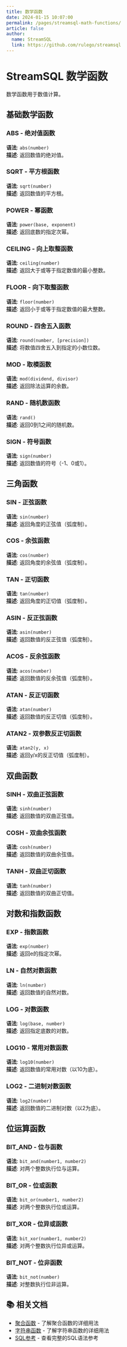 ```yaml
---
title: 数学函数
date: 2024-01-15 10:07:00
permalink: /pages/streamsql-math-functions/
article: false
author: 
  name: StreamSQL
  link: https://github.com/rulego/streamsql
---
```


# StreamSQL 数学函数

数学函数用于数值计算。

## 基础数学函数

### ABS - 绝对值函数
**语法**: `abs(number)`  
**描述**: 返回数值的绝对值。  

### SQRT - 平方根函数
**语法**: `sqrt(number)`  
**描述**: 返回数值的平方根。  

### POWER - 幂函数
**语法**: `power(base, exponent)`  
**描述**: 返回底数的指定次幂。  
 
### CEILING - 向上取整函数
**语法**: `ceiling(number)`  
**描述**: 返回大于或等于指定数值的最小整数。  

### FLOOR - 向下取整函数
**语法**: `floor(number)`  
**描述**: 返回小于或等于指定数值的最大整数。  
 
### ROUND - 四舍五入函数
**语法**: `round(number, [precision])`  
**描述**: 将数值四舍五入到指定的小数位数。  
 
### MOD - 取模函数
**语法**: `mod(dividend, divisor)`  
**描述**: 返回除法运算的余数。  
 
### RAND - 随机数函数
**语法**: `rand()`  
**描述**: 返回0到1之间的随机数。  

### SIGN - 符号函数
**语法**: `sign(number)`  
**描述**: 返回数值的符号（-1、0或1）。  
 
## 三角函数

### SIN - 正弦函数
**语法**: `sin(number)`  
**描述**: 返回角度的正弦值（弧度制）。  

### COS - 余弦函数
**语法**: `cos(number)`  
**描述**: 返回角度的余弦值（弧度制）。  
 
### TAN - 正切函数
**语法**: `tan(number)`  
**描述**: 返回角度的正切值（弧度制）。  
 
### ASIN - 反正弦函数
**语法**: `asin(number)`  
**描述**: 返回数值的反正弦值（弧度制）。  
 
### ACOS - 反余弦函数
**语法**: `acos(number)`  
**描述**: 返回数值的反余弦值（弧度制）。  
 
### ATAN - 反正切函数
**语法**: `atan(number)`  
**描述**: 返回数值的反正切值（弧度制）。  
 
### ATAN2 - 双参数反正切函数
**语法**: `atan2(y, x)`  
**描述**: 返回y/x的反正切值（弧度制）。  
 
## 双曲函数

### SINH - 双曲正弦函数
**语法**: `sinh(number)`  
**描述**: 返回数值的双曲正弦值。  
 
### COSH - 双曲余弦函数
**语法**: `cosh(number)`  
**描述**: 返回数值的双曲余弦值。  
 
### TANH - 双曲正切函数
**语法**: `tanh(number)`  
**描述**: 返回数值的双曲正切值。  
 
## 对数和指数函数

### EXP - 指数函数
**语法**: `exp(number)`  
**描述**: 返回e的指定次幂。  
 
### LN - 自然对数函数
**语法**: `ln(number)`  
**描述**: 返回数值的自然对数。  
 
### LOG - 对数函数
**语法**: `log(base, number)`  
**描述**: 返回指定底数的对数。  
 
### LOG10 - 常用对数函数
**语法**: `log10(number)`  
**描述**: 返回数值的常用对数（以10为底）。  
 
### LOG2 - 二进制对数函数
**语法**: `log2(number)`  
**描述**: 返回数值的二进制对数（以2为底）。  
 
## 位运算函数

### BIT_AND - 位与函数
**语法**: `bit_and(number1, number2)`  
**描述**: 对两个整数执行位与运算。  
 
### BIT_OR - 位或函数
**语法**: `bit_or(number1, number2)`  
**描述**: 对两个整数执行位或运算。  
 
### BIT_XOR - 位异或函数
**语法**: `bit_xor(number1, number2)`  
**描述**: 对两个整数执行位异或运算。  
 
### BIT_NOT - 位非函数
**语法**: `bit_not(number)`  
**描述**: 对整数执行位非运算。  
 
## 📚 相关文档

- [聚合函数](/pages/streamsql-aggregate-functions/) - 了解聚合函数的详细用法
- [字符串函数](/pages/streamsql-string-functions/) - 了解字符串函数的详细用法
- [SQL参考](/pages/streamsql-sql/) - 查看完整的SQL语法参考